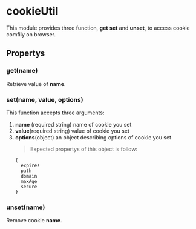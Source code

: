 # cookieUtil
This module provides three function, **get** **set** and **unset**, to access cookie comfily on browser.
## Propertys
### get(name)
Retrieve value of **name**.
### set(name, value, options)
This function accepts three arguments:
1. **name** (required string)  name of cookie you set
2. **value**(required string) value of cookie you set
3. **options**(object) an object describing options of cookie you set
   >Expected propertys of this object is follow:
   ```
   {
     expires
     path
     domain
     maxAge
     secure
   }
   ```
### unset(name)
Remove cookie **name**.

